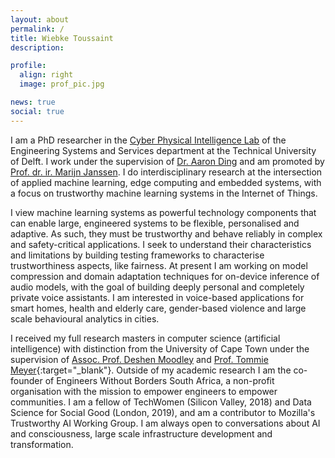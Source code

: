 ```yaml
---
layout: about
permalink: /
title: Wiebke Toussaint
description: 

profile:
  align: right
  image: prof_pic.jpg

news: true
social: true
---
```


I am a PhD researcher in the [Cyber Physical Intelligence Lab](http://homepage.tudelft.nl/8e79t/group.html) of the Engineering Systems and Services department at the Technical University of Delft. I work under the supervision of <a href="http://homepage.tudelft.nl/8e79t/index.html" target="_blank">Dr. Aaron Ding</a> and am promoted by <a href="https://www.tudelft.nl/tbm/over-de-faculteit/afdelingen/engineering-systems-and-services/people/full-professors/profdrir-mfwha-marijn-janssen/" target="_blank">Prof. dr. ir. Marijn Janssen</a>. I do interdisciplinary research at the intersection of applied machine learning, edge computing and embedded systems, with a focus on trustworthy machine learning systems in the Internet of Things. 

I view machine learning systems as powerful technology components that can enable large, engineered systems to be flexible, personalised and adaptive. As such, they must be trustworthy and behave reliably in complex and safety-critical applications. I seek to understand their characteristics and limitations by building testing frameworks to characterise trustworthiness aspects, like fairness. At present I am working on model compression and domain adaptation techniques for on-device inference of audio models, with the goal of building deeply personal and completely private voice assistants. I am interested in voice-based applications for smart homes, health and elderly care, gender-based violence and large scale behavioural analytics in cities. 

I received my full research masters in computer science (artificial intelligence) with distinction from the University of Cape Town under the supervision of 
<a href="https://people.cs.uct.ac.za/~deshen/" target="_blank">Assoc. Prof. Deshen Moodley</a> and [Prof. Tommie Meyer](https://people.cs.uct.ac.za/~tmeyer/prof-biography.html){:target="\_blank"}. Outside of my academic research I am the co-founder of Engineers Without Borders South Africa, a non-profit organisation with the mission to empower engineers to empower communities. I am a fellow of TechWomen (Silicon Valley, 2018) and Data Science for Social Good (London, 2019), and am a contributor to Mozilla's Trustworthy AI Working Group. I am always open to conversations about AI and consciousness, large scale infrastructure development and transformation. 
